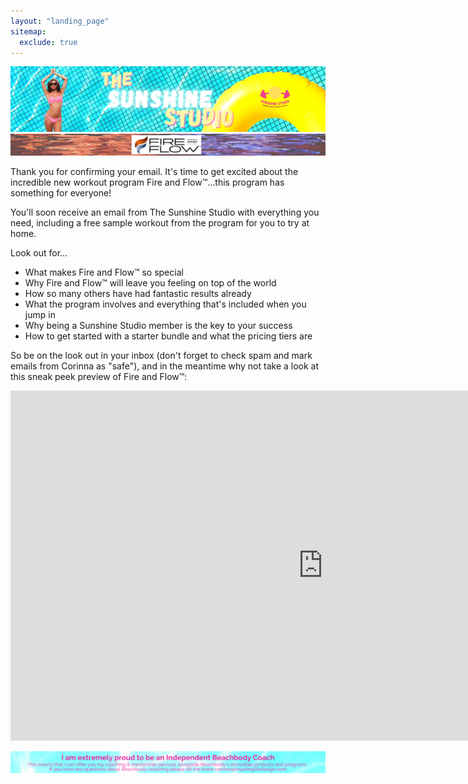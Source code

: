 ```yaml
---
layout: "landing_page"
sitemap:
  exclude: true  
---
```

![sunshinestudiohero](/i/sunshinestudio/landingpages/sunshinestudio.png)
![sunshinestudiohero](/i/sunshinestudio/landingpages/fireflow.png)

Thank you for confirming your email. It's time to get excited about the incredible new workout program Fire and Flow&trade;...this program has something for everyone!

You'll soon receive an email from The Sunshine Studio with everything you need, including a free sample workout from the program for you to try at home.

Look out for...

- What makes Fire and Flow&trade; so special
- Why Fire and Flow&trade; will leave you feeling on top of the world
- How so many others have had fantastic results already
- What the program involves and everything that's included when you jump in
- Why being a Sunshine Studio member is the key to your success
- How to get started with a starter bundle and what the pricing tiers are

So be on the look out in your inbox (don't forget to check spam and mark emails from Corinna as "safe"), and in the meantime why not take a look at this sneak peek preview of Fire and Flow&trade;:

<iframe width="1000" height="560" src="https://player.vimeo.com/video/663517275" frameborder="0" allow="autoplay; fullscreen; picture-in-picture" allowfullscreen></iframe>

![Beachbody Independent Coach information](/i/sunshinestudio/landingpages/beachbodyfooter.png)